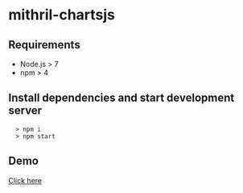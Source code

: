 # mithril-chartsjs

## Requirements
* Node.js > 7
* npm > 4

## Install dependencies and start development server
```
  > npm i
  > npm start
```

## Demo
<a href="https://adampotocki.github.io/mithril-chartsjs/public/" target="_blank">Click here</a>
